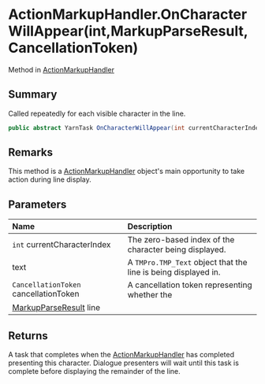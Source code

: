 # ActionMarkupHandler.OnCharacterWillAppear(int,MarkupParseResult,CancellationToken)

Method in [ActionMarkupHandler](/docs/api/csharp/yarn.unity.actionmarkuphandler.md)

## Summary


Called repeatedly for each visible character in the line.


```csharp
public abstract YarnTask OnCharacterWillAppear(int currentCharacterIndex, MarkupParseResult line, CancellationToken cancellationToken);
```

## Remarks

This method is a  <a href="yarn.unity.actionmarkuphandler.md">ActionMarkupHandler</a> 
object's main opportunity to take action during line
display.

## Parameters

|Name|Description|
|:---|:---|
|`int` currentCharacterIndex|The zero-based index of the character being displayed.|
| text|A  <code>TMPro.TMP_Text</code>  object that the line is being displayed in.|
|`CancellationToken` cancellationToken|A cancellation token representing whether the|
|[MarkupParseResult](/docs/api/csharp/yarn.markup.markupparseresult.md) line||

## Returns

A task that completes when the  <a href="yarn.unity.actionmarkuphandler.md">ActionMarkupHandler</a>  has completed presenting this
character. Dialogue presenters will wait until this task is complete
before displaying the remainder of the line.

